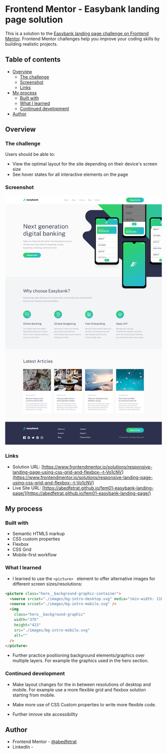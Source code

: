 # Frontend Mentor - Easybank landing page solution

This is a solution to the [Easybank landing page challenge on Frontend Mentor](https://www.frontendmentor.io/challenges/easybank-landing-page-WaUhkoDN). Frontend Mentor challenges help you improve your coding skills by building realistic projects.

## Table of contents

- [Overview](#overview)
  - [The challenge](#the-challenge)
  - [Screenshot](#screenshot)
  - [Links](#links)
- [My process](#my-process)
  - [Built with](#built-with)
  - [What I learned](#what-i-learned)
  - [Continued development](#continued-development)
- [Author](#author)

## Overview

### The challenge

Users should be able to:

- View the optimal layout for the site depending on their device's screen size
- See hover states for all interactive elements on the page

### Screenshot

![](./desktop-screenshot.png)

### Links

- Solution URL: [https://www.frontendmentor.io/solutions/responsive-landing-page-using-css-grid-and-flexbox--t-Vo1cNV](https://www.frontendmentor.io/solutions/responsive-landing-page-using-css-grid-and-flexbox--t-Vo1cNV)
- Live Site URL: [https://abedfetrat.github.io/fem01-easybank-landing-page/](https://abedfetrat.github.io/fem01-easybank-landing-page/)

## My process

### Built with

- Semantic HTML5 markup
- CSS custom properties
- Flexbox
- CSS Grid
- Mobile-first workflow

### What I learned

- I learned to use the `<picture> ` element to offer alternative images for different screen sizes/resolutions:

```html
<picture class="hero__background-graphic-container">
  <source srcset="./images/bg-intro-desktop.svg" media="(min-width: 1100px)" />
  <source srcset="./images/bg-intro-mobile.svg" />
  <img
    class="hero__background-graphic"
    width="375"
    height="423"
    src="./images/bg-intro-mobile.svg"
    alt=""
  />
</picture>
```

- Further practice positioning background elements/graphics over multiple layers.
  For example the graphics used in the hero section.

### Continued development

- Make layout changes for the in between resolutions of desktop and mobile.
  For example use a more flexible grid and flexbox solution starting from mobile.

- Make more use of CSS Custom properties to write more flexible code.

- Further imrove site accessibillty

## Author

- Frontend Mentor - [@abedfetrat](https://www.frontendmentor.io/profile/abedfetrat)
- LinkedIn - [](https://www.linkedin.com/in/abed-fetrat-84728717a?lipi=urn%3Ali%3Apage%3Ad_flagship3_profile_view_base_contact_details%3BUKdPHQu3Qm%2B6krqAb0fxCw%3D%3D)
